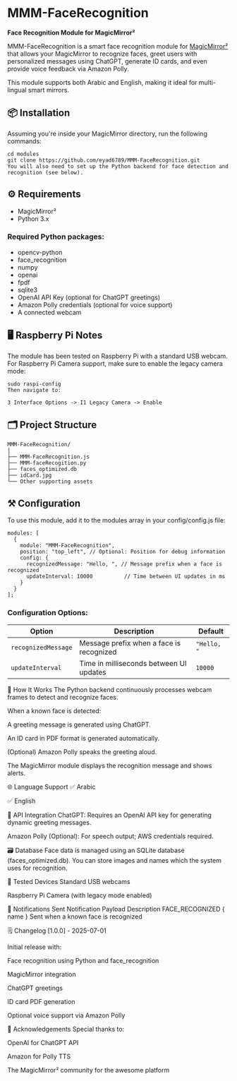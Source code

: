# MMM-FaceRecognition

**Face Recognition Module for MagicMirror²**

MMM-FaceRecognition is a smart face recognition module for [MagicMirror²](https://magicmirror.builders/) that allows your MagicMirror to recognize faces, greet users with personalized messages using ChatGPT, generate ID cards, and even provide voice feedback via Amazon Polly.

This module supports both Arabic and English, making it ideal for multi-lingual smart mirrors.


## 📦 Installation

Assuming you're inside your MagicMirror directory, run the following commands:

```
cd modules
git clone https://github.com/eyad6789/MMM-FaceRecognition.git
You will also need to set up the Python backend for face detection and recognition (see below).
```
## ⚙️ Requirements
- MagicMirror²
- Python 3.x

### Required Python packages:
- opencv-python
- face_recognition
- numpy
- openai
- fpdf
- sqlite3
- OpenAI API Key (optional for ChatGPT greetings) 
- Amazon Polly credentials (optional for voice support)
- A connected webcam

## 🖥️ Raspberry Pi Notes
The module has been tested on Raspberry Pi with a standard USB webcam.
For Raspberry Pi Camera support, make sure to enable the legacy camera mode:
```
sudo raspi-config
Then navigate to:
```
```
3 Interface Options -> I1 Legacy Camera -> Enable
```
## 🗂️ Project Structure
```
MMM-FaceRecognition/
│
├── MMM-FaceRecognition.js   
├── MMM-faceRecogition.py    
├── faces_optimized.db        
├── idCard.jpg                
└── Other supporting assets
```
## ⚒️ Configuration
To use this module, add it to the modules array in your config/config.js file:

```
modules: [
  {
    module: "MMM-FaceRecognition",
    position: "top_left", // Optional: Position for debug information
    config: {
      recognizedMessage: "Hello, ", // Message prefix when a face is recognized
      updateInterval: 10000          // Time between UI updates in ms
    }
  }
];
```
### Configuration Options: 
| Option              | Description                              | Default     |
| ------------------- | ---------------------------------------- | ----------- |
| `recognizedMessage` | Message prefix when a face is recognized | `"Hello, "` |
| `updateInterval`    | Time in milliseconds between UI updates  | `10000`     |


🚀 How It Works
The Python backend continuously processes webcam frames to detect and recognize faces.

When a known face is detected:

A greeting message is generated using ChatGPT.

An ID card in PDF format is generated automatically.

(Optional) Amazon Polly speaks the greeting aloud.

The MagicMirror module displays the recognition message and shows alerts.

🌐 Language Support
✅ Arabic

✅ English

🔑 API Integration
ChatGPT: Requires an OpenAI API key for generating dynamic greeting messages.

Amazon Polly (Optional): For speech output; AWS credentials required.

🗃️ Database
Face data is managed using an SQLite database (faces_optimized.db). You can store images and names which the system uses for recognition.

🧪 Tested Devices
Standard USB webcams

Raspberry Pi Camera (with legacy mode enabled)

📢 Notifications Sent
Notification	Payload	Description
FACE_RECOGNIZED	{ name }	Sent when a known face is recognized

🗒️ Changelog
[1.0.0] - 2025-07-01

Initial release with:

Face recognition using Python and face_recognition

MagicMirror integration

ChatGPT greetings

ID card PDF generation

Optional voice support via Amazon Polly

🙏 Acknowledgements
Special thanks to:

OpenAI for ChatGPT API

Amazon for Polly TTS

The MagicMirror² community for the awesome platform


